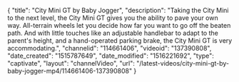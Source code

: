 {
    "title": "City Mini GT by Baby Jogger",
    "description": "Taking the City Mini to the next level, the City Mini GT gives you the ability to pave your own way. All-terrain wheels let you decide how far you want to go off the beaten path. And with little touches like an adjustable handlebar to adapt to the parent's height, and a hand-operated parking brake, the City Mini GT is very accommodating.",
    "channelid": "114661406",
    "videoid": "137390808",
    "date_created": "1515787649",
    "date_modified": "1516221692",
    "type": "captivate",
    "layout": "channelVideo",
    "url": "\/latest-videos\/city-mini-gt-by-baby-jogger-mp4\/114661406-137390808"
}